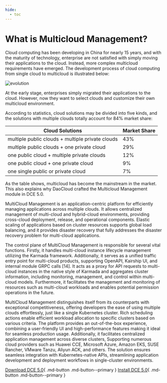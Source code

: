 ```yaml
---
hide:
  - toc
---
```


# What is Multicloud Management?

Cloud computing has been developing in China for nearly 15 years, and with the maturity of technology, enterprise are not satisfied with simply moving their applications to the cloud. Instead, more complex multicloud requirements have emerged. The development process of cloud computing from single cloud to multicloud is illustrated below:

![evolution](https://docs.daocloud.io/daocloud-docs-images/docs/en/docs/kairship/images/what01.png)

At the early stage, enterprises simply migrated their applications to the cloud. However, now they want to select clouds and customize their own multicloud environment.

According to statistics, cloud solutions may be divided into five kinds, and the solutions with multiple clouds totally account for 84% market share:

| Cloud Solutions       | Market Share |
| ------------------------ | ------------ |
| multiple public clouds + multiple private clouds | 43% |
| multiple public clouds + one private cloud | 29% |
| one public cloud + multiple private clouds | 12% |
| one public cloud + one private cloud | 9% |
| one single public or private cloud | 7% |

As the table shows, multicloud has become the mainstream in the market. This also explains why DaoCloud crafted the Multicloud Management module in DCE 5.0.

MultiCloud Management is an application-centric platform for efficiently managing applications across
multiple clouds. It allows centralized management of multi-cloud and hybrid-cloud environments,
providing cross-cloud deployment, release, and operational components. Elastic scaling of
applications based on cluster resources supports global load balancing, and it provides
disaster recovery that fully addresses the disaster recovery problem for multi-cloud applications.

The control plane of MultiCloud Management is responsible for several vital functions. Firstly,
it handles multi-cloud instance lifecycle management utilizing the Karmada framework. Additionally,
it serves as a unified traffic entry point for multi-cloud products, supporting OpenAPI, Kairship UI,
and internal module GRPC calls [14]. It acts as a proxy for API requests to multi-cloud instances in
the native style of Karmada and aggregates cluster information, including monitoring, management, and
control within multi-cloud models. Furthermore, it facilitates the management and monitoring of
resources such as multi-cloud workloads and enables potential permission operations in the future.

MultiCloud Management distinguishes itself from its counterparts with exceptional competitiveness,
offering developers the ease of using multiple clouds effortlessly, just like a single Kubernetes
cluster. Rich scheduling actions enable efficient workload allocation to specific clusters based on
various criteria. The platform provides an out-of-the-box experience, combining a user-friendly UI
and high-performance features making it ideal for seamless production usage. Additionally, it
facilitates centralized application management across diverse clusters, Supporting numerous cloud
providers such as Huawei CCE, Microsoft Azure, Amazon EKS, SUSE Rancher, VMware Tanzu, Aliyun ACK,
and others. The solution ensures seamless integration with Kubernetes-native APIs, streamlining
application development and deployment workflows in single-cluster environments.

[Download DCE 5.0](../../download/dce5.md){ .md-button .md-button--primary }
[Install DCE 5.0](../../install/intro.md){ .md-button .md-button--primary }
